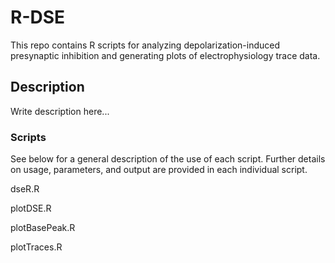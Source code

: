 # R-DSE 

This repo contains R scripts for analyzing depolarization-induced presynaptic inhibition and generating plots of electrophysiology trace data.

## Description

Write description here...

### Scripts

See below for a general description of the use of each script. Further details on usage, parameters, and output are provided in each individual script.

dseR.R

plotDSE.R

plotBasePeak.R

plotTraces.R 
